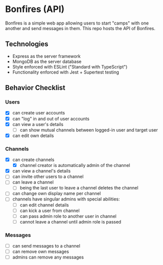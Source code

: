 # Bonfires (API)
Bonfires is a simple web app allowing users to start "camps" with one another and send messages in them. This repo hosts the API of Bonfires.

## Technologies
- Express as the server framework
- MongoDB as the server database
- Style enforced with ESLint ("Standard with TypeScript")
- Functionality enforced with Jest + Supertest testing

## Behavior Checklist
### Users
- [x] can create user accounts
- [x] can "log" in and out of user accounts
- [x] can view a user's details
  - [ ] can show mutual channels between logged-in user and target user
- [x] can edit own details 
### Channels
- [x] can create channels
  - [x] channel creator is automatically admin of the channel
- [x] can view a channel's details
- [ ] can invite other users to a channel
- [ ] can leave a channel
  - [ ] being the last user to leave a channel deletes the channel
- [ ] can change own display name per channel
- [ ] channels have singular admins with special abilities:
  - [ ] can edit channel details
  - [ ] can kick a user from channel
  - [ ] can pass admin role to another user in channel
  - [ ] cannot leave a channel until admin role is passed
### Messages
- [ ] can send messages to a channel
- [ ] can remove own messages
- [ ] admins can remove any messages
